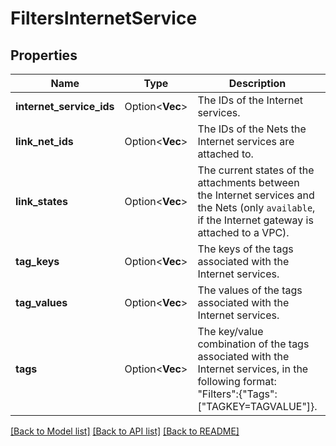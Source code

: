 # FiltersInternetService

## Properties

Name | Type | Description | Notes
------------ | ------------- | ------------- | -------------
**internet_service_ids** | Option<**Vec<String>**> | The IDs of the Internet services. | [optional]
**link_net_ids** | Option<**Vec<String>**> | The IDs of the Nets the Internet services are attached to. | [optional]
**link_states** | Option<**Vec<String>**> | The current states of the attachments between the Internet services and the Nets (only `available`, if the Internet gateway is attached to a VPC). | [optional]
**tag_keys** | Option<**Vec<String>**> | The keys of the tags associated with the Internet services. | [optional]
**tag_values** | Option<**Vec<String>**> | The values of the tags associated with the Internet services. | [optional]
**tags** | Option<**Vec<String>**> | The key/value combination of the tags associated with the Internet services, in the following format: &quot;Filters&quot;:{&quot;Tags&quot;:[&quot;TAGKEY=TAGVALUE&quot;]}. | [optional]

[[Back to Model list]](../README.md#documentation-for-models) [[Back to API list]](../README.md#documentation-for-api-endpoints) [[Back to README]](../README.md)



